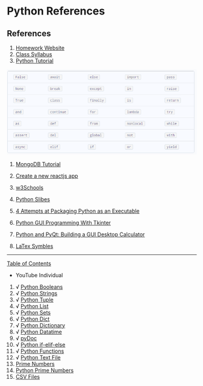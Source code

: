 # Python References

## References
1. [Homework Website](https://www.w3resource.com/python-exercises/python-conditional-statements-and-loop-exercises.php)
1. [Class Syllabus](https://www.javatpoint.com/python-tutorial)
1. [Python Tutorial](https://docs.python.org/3/tutorial/)

![Python Keywords](images/keywords.png)
1. [MongoDB Tutorial](https://www.w3schools.com/python/python_mongodb_insert.asp)
1. [Create a new reactjs app](https://reactjs.org/docs/create-a-new-react-app.html)
1. [w3Schools](https://www.w3schools.com/)
1. [Python Slibes](https://www.w3schools.com/python/python_classes.asp)
1. [4 Attempts at Packaging Python as an Executable](https://tryexceptpass.org/article/package-python-as-executable/)
1. [Python GUI Programming With Tkinter](https://realpython.com/python-gui-tkinter/)
1. [Python and PyQt: Building a GUI Desktop Calculator](https://realpython.com/python-pyqt-gui-calculator/)

1. [LaTex Symbles](https://artofproblemsolving.com/wiki/index.php/LaTeX:Symbols)
---
[Table of Contents](#Table-of-Contents)

* YouTube Individual
1. √ [Python Booleans](https://www.youtube.com/watch?v=9OK32jb_TdI)
1. √ [Python Strings](https://www.youtube.com/watch?v=iAzShkKzpJo)
1. √ [Python Tuple](https://www.youtube.com/watch?v=NI26dqhs2Rk&t=233s)
1. √ [Python List](https://www.youtube.com/watch?v=AhSvKGTh28Q&t=266s)
1. √ [Python Sets](https://www.youtube.com/watch?v=sBvaPopWOmQ)
1. √ [Python Dict](https://www.youtube.com/watch?v=XCcpzWs-CI4&t=13s)
1. √ [Python Dictionary](https://www.youtube.com/watch?v=XCcpzWs-CI4&t=26s)
1. √ [Python Datatime](https://www.youtube.com/watch?v=RjMbCUpvIgw)
1. √ [pyDoc](https://www.youtube.com/watch?v=URBSvqib0xw)
1. √ [Python if-elif-else](https://www.youtube.com/watch?v=f4KOjWS_KZs)
1. √ [Python Functions](https://www.youtube.com/watch?v=NE97ylAnrz4)
1. √ [Python Text File](https://www.youtube.com/watch?v=4mX0uPQFLDU)
1. [Prime Numbers](https://www.youtube.com/watch?v=2p3kwF04xcA)
1. [Python Prime Numbers](https://www.youtube.com/watch?v=2p3kwF04xcA&t=31s)
1. [CSV Files](https://www.youtube.com/watch?v=Xi52tx6phRU)
